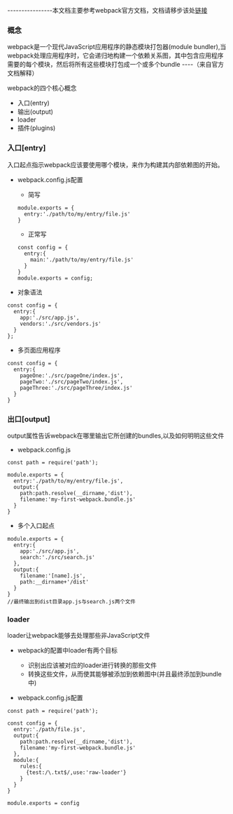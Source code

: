 ----------------本文档主要参考webpack官方文档，文档请移步该处[链接](https://doc.webpack-china.org/concepts/)

### 概念
webpack是一个现代JavaScript应用程序的静态模块打包器(module bundler),当webpack处理应用程序时，它会递归地构建一个依赖关系图，其中包含应用程序需要的每个模块，然后将所有这些模块打包成一个或多个bundle ----（来自官方文档解释）

webpack的四个核心概念
+ 入口(entry)
+ 输出(output)
+ loader
+ 插件(plugins)

### 入口[entry]
入口起点指示webpack应该要使用哪个模块，来作为构建其内部依赖图的开始。
+ webpack.config.js配置
  - 简写
  ```
  module.exports = {
    entry:'./path/to/my/entry/file.js'
  }
  ```

  - 正常写
  ```
  const config = {
    entry:{
      main:'./path/to/my/entry/file.js'
    }
  }
  module.exports = config;
  ```

+ 对象语法
```
const config = {
  entry:{
    app:'./src/app.js',
    vendors:'./src/vendors.js'
  }
};
```

+ 多页面应用程序
```
const config = {
  entry:{
    pageOne:'./src/pageOne/index.js',
    pageTwo:'./src/pageTwo/index.js',
    pageThree:'./src/pageThree/index.js'
  }
}
```

### 出口[output]
output属性告诉webpack在哪里输出它所创建的bundles,以及如何明明这些文件
+ webpack.config.js

```
const path = require('path');

module.exports = {
  entry:'./path/to/my/entry/file.js',
  output:{
    path:path.resolve(__dirname,'dist'),
    filename:'my-first-webpack.bundle.js'
  }
}
```

+ 多个入口起点
```
module.exports = {
  entry:{
    app:'./src/app.js',
    search:'./src/search.js'
  },
  output:{
    filename:'[name].js',
    path:__dirname+'/dist'
  }
}
//最终输出到dist目录app.js与search.js两个文件
```


### loader
loader让webpack能够去处理那些非JavaScript文件
+ webpack的配置中loader有两个目标
  - 识别出应该被对应的loader进行转换的那些文件
  - 转换这些文件，从而使其能够被添加到依赖图中(并且最终添加到bundle中)

+ webpack.config.js配置
```
const path = require('path');

const config = {
  entry:'./path/file.js',
  output:{
    path:path.resolve(__dirname,'dist'),
    filename:'my-first-webpack.bundle.js'
  },
  module:{
    rules:{
      {test:/\.txt$/,use:'raw-loader'}
    }
  }
}

module.exports = config
```

